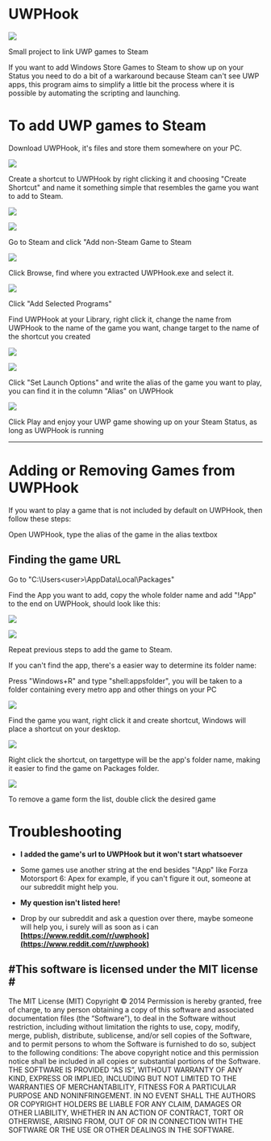 # UWPHook

![](http://imgur.com/gWwR02D.png)

Small project to link UWP games to Steam

If you want to add Windows Store Games to Steam to show up on your Status you need to do a bit of a warkaround because Steam can't see UWP apps, this program aims to simplify a little bit the process where it is possible by automating the scripting and launching.

# To add UWP games to Steam #

Download UWPHook, it's files and store them somewhere on your PC.

![](http://i.imgur.com/sH61SYT.png)

Create a shortcut to UWPHook by right clicking it and choosing "Create Shortcut" and name it something simple that resembles the game you want to add to Steam.

![](http://i.imgur.com/mPWKhkt.png) 

![](http://i.imgur.com/FnXYTQH.png)

Go to Steam and click "Add non-Steam Game to Steam

![](http://i.imgur.com/QyJIdnr.png)

Click Browse, find where you extracted UWPHook.exe and select it.

![](http://i.imgur.com/drbwhyK.png)

Click "Add Selected Programs"

Find UWPHook at your Library, right click it, change the name from UWPHook to the name of the game you want, change target to the name of the shortcut you created

![](http://imgur.com/QmsTPpA.png)

![](http://imgur.com/03aEp3Z.png)

Click "Set Launch Options" and write the alias of the game you want to play, you can find it in the column "Alias" on UWPHook

![](http://imgur.com/FtGqaiR.png)

Click Play and enjoy your UWP game showing up on your Steam Status, as long as UWPHook is running

----------

# Adding or Removing Games from UWPHook #

If you want to play a game that is not included by default on UWPHook, then follow these steps:

Open UWPHook, type the alias of the game in the alias textbox

## Finding the game URL ##

Go to "C:\Users\<user>\AppData\Local\Packages"

Find the App you want to add, copy the whole folder name and add "!App" to the end on UWPHook, should look like this:

![](http://imgur.com/NMx9IAR.png)

![](http://imgur.com/2RlKi1X.png)

Repeat previous steps to add the game to Steam.

If you can't find the app, there's a easier way to determine its folder name:

Press "Windows+R" and type "shell:appsfolder", you will be taken to a folder containing every metro app and other things on your PC

![](http://imgur.com/W1kH0R4.png)

Find the game you want, right click it and create shortcut, Windows will place a shortcut on your desktop.

![](http://imgur.com/Z9p80Hy.png)

Right click the shortcut, on targettype will be the app's folder name, making it easier to find the game on Packages folder.

![](http://imgur.com/HU3I2NU.png)

To remove a game form the list, double click the desired game

# Troubleshooting #

- **I added the game's url to UWPHook but it won't start whatsoever**
- Some games use another string at the end besides "!App" like Forza Motorsport 6: Apex for example, if you can't figure it out, someone at our subreddit might help you.

- **My question isn't listed here!**
- Drop by our subreddit and ask a question over there, maybe someone will help you, i surely will as soon as i can
 **[https://www.reddit.com/r/uwphook](https://www.reddit.com/r/uwphook)**



**#This software is licensed under the MIT license #**
----------
The MIT License (MIT) Copyright © 2014 
Permission is hereby granted, free of charge, to any person obtaining a copy of this software and associated documentation files (the “Software”), to deal in the Software without restriction, including without limitation the rights to use, copy, modify, merge, publish, distribute, sublicense, and/or sell copies of the Software, and to permit persons to whom the Software is furnished to do so, subject to the following conditions:
The above copyright notice and this permission notice shall be included in all copies or substantial portions of the Software.
THE SOFTWARE IS PROVIDED “AS IS”, WITHOUT WARRANTY OF ANY KIND, EXPRESS OR IMPLIED, INCLUDING BUT NOT LIMITED TO THE WARRANTIES OF MERCHANTABILITY, FITNESS FOR A PARTICULAR PURPOSE AND NONINFRINGEMENT. IN NO EVENT SHALL THE AUTHORS OR COPYRIGHT HOLDERS BE LIABLE FOR ANY CLAIM, DAMAGES OR OTHER LIABILITY, WHETHER IN AN ACTION OF CONTRACT, TORT OR OTHERWISE, ARISING FROM, OUT OF OR IN CONNECTION WITH THE SOFTWARE OR THE USE OR OTHER DEALINGS IN THE SOFTWARE.
